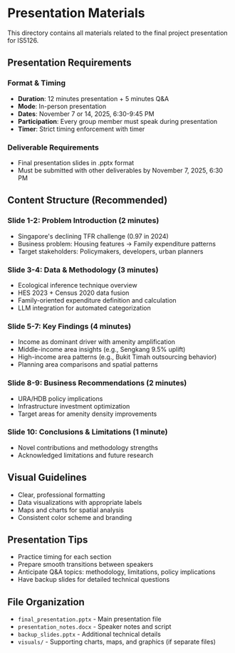 # Presentation Materials

This directory contains all materials related to the final project presentation for IS5126.

## Presentation Requirements

### Format & Timing
- **Duration**: 12 minutes presentation + 5 minutes Q&A
- **Mode**: In-person presentation
- **Dates**: November 7 or 14, 2025, 6:30-9:45 PM
- **Participation**: Every group member must speak during presentation
- **Timer**: Strict timing enforcement with timer

### Deliverable Requirements
- Final presentation slides in .pptx format
- Must be submitted with other deliverables by November 7, 2025, 6:30 PM

## Content Structure (Recommended)

### Slide 1-2: Problem Introduction (2 minutes)
- Singapore's declining TFR challenge (0.97 in 2024)
- Business problem: Housing features → Family expenditure patterns
- Target stakeholders: Policymakers, developers, urban planners

### Slide 3-4: Data & Methodology (3 minutes)
- Ecological inference technique overview
- HES 2023 + Census 2020 data fusion
- Family-oriented expenditure definition and calculation
- LLM integration for automated categorization

### Slide 5-7: Key Findings (4 minutes)
- Income as dominant driver with amenity amplification
- Middle-income area insights (e.g., Sengkang 9.5% uplift)
- High-income area patterns (e.g., Bukit Timah outsourcing behavior)
- Planning area comparisons and spatial patterns

### Slide 8-9: Business Recommendations (2 minutes)
- URA/HDB policy implications
- Infrastructure investment optimization
- Target areas for amenity density improvements

### Slide 10: Conclusions & Limitations (1 minute)
- Novel contributions and methodology strengths
- Acknowledged limitations and future research

## Visual Guidelines
- Clear, professional formatting
- Data visualizations with appropriate labels
- Maps and charts for spatial analysis
- Consistent color scheme and branding

## Presentation Tips
- Practice timing for each section
- Prepare smooth transitions between speakers
- Anticipate Q&A topics: methodology, limitations, policy implications
- Have backup slides for detailed technical questions

## File Organization
- `final_presentation.pptx` - Main presentation file
- `presentation_notes.docx` - Speaker notes and script
- `backup_slides.pptx` - Additional technical details
- `visuals/` - Supporting charts, maps, and graphics (if separate files)